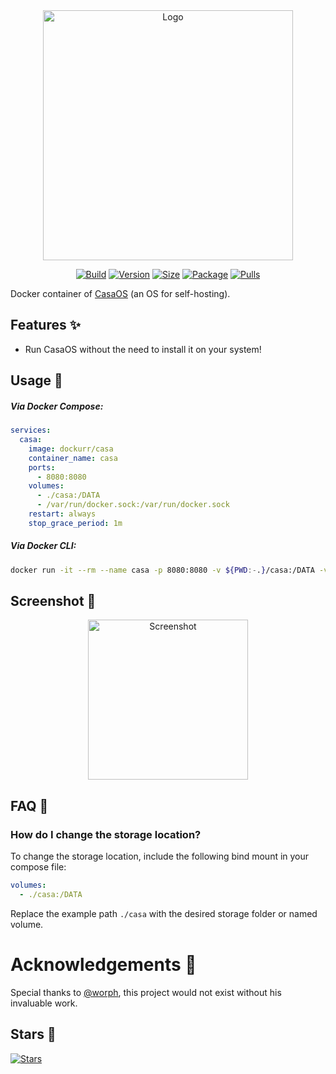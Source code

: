 <div align="center">
<a href="https://github.com/dockur/casa"><img src="https://raw.githubusercontent.com/dockur/casa/master/.github/logo.png" title="Logo" style="max-width:100%;" width="400" /></a>
</div>
<div align="center">

[![Build]][build_url]
[![Version]][tag_url]
[![Size]][tag_url]
[![Package]][pkg_url]
[![Pulls]][hub_url]

</div></h1>

Docker container of [CasaOS](https://casaos.io/) (an OS for self-hosting).

## Features ✨

* Run CasaOS without the need to install it on your system!

## Usage  🐳

##### Via Docker Compose:

```yaml
services:
  casa:
    image: dockurr/casa
    container_name: casa
    ports:
      - 8080:8080
    volumes:
      - ./casa:/DATA
      - /var/run/docker.sock:/var/run/docker.sock
    restart: always
    stop_grace_period: 1m
```

##### Via Docker CLI:

```bash
docker run -it --rm --name casa -p 8080:8080 -v ${PWD:-.}/casa:/DATA -v /var/run/docker.sock:/var/run/docker.sock --stop-timeout 60 dockurr/casa
```

## Screenshot 📸

<div align="center">
<a href="https://github.com/dockur/casa"><img src="https://raw.githubusercontent.com/dockur/casa/master/.github/screen.png" title="Screenshot" style="max-width:100%;" width="256" /></a>
</div>

## FAQ 💬

### How do I change the storage location?

  To change the storage location, include the following bind mount in your compose file:

  ```yaml
  volumes:
    - ./casa:/DATA
  ```

  Replace the example path `./casa` with the desired storage folder or named volume.

 # Acknowledgements 🙏
 
Special thanks to [@worph](https://github.com/worph), this project would not exist without his invaluable work.

## Stars 🌟
[![Stars](https://starchart.cc/dockur/casa.svg?variant=adaptive)](https://starchart.cc/dockur/casa)

[build_url]: https://github.com/dockur/casa/
[hub_url]: https://hub.docker.com/r/dockurr/casa
[tag_url]: https://hub.docker.com/r/dockurr/casa/tags
[pkg_url]: https://github.com/dockur/casa/pkgs/container/casa

[Build]: https://github.com/dockur/casa/actions/workflows/build.yml/badge.svg
[Size]: https://img.shields.io/docker/image-size/dockurr/casa/latest?color=066da5&label=size
[Pulls]: https://img.shields.io/docker/pulls/dockurr/casa.svg?style=flat&label=pulls&logo=docker
[Version]: https://img.shields.io/docker/v/dockurr/casa/latest?arch=amd64&sort=semver&color=066da5
[Package]:https://img.shields.io/badge/dynamic/json?url=https%3A%2F%2Fipitio.github.io%2Fbackage%2Fdockur%2Fcasa%2Fcasa.json&query=%24.downloads&logo=github&style=flat&color=066da5&label=pulls

